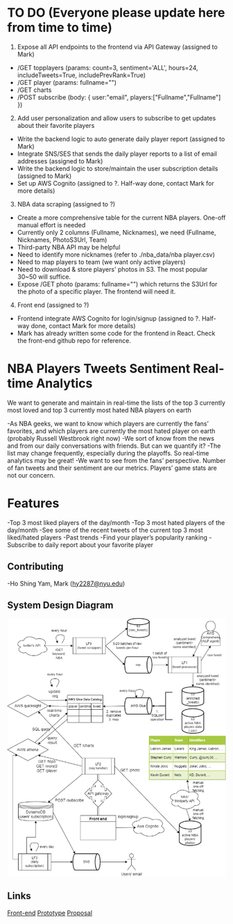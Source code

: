 # TO DO (Everyone please update here from time to time)
1. Expose all API endpoints to the frontend via API Gateway (assigned to Mark)
- /GET topplayers (params: count=3, sentiment='ALL', hours=24, includeTweets=True, includePrevRank=True)
- /GET player (params: fullname="")
- /GET charts
- /POST subscribe (body: { user:"email", players:["Fullname","Fullname"] })
2. Add user personalization and allow users to subscribe to get updates about their favorite players 
- Write the backend logic to auto generate daily player report (assigned to Mark)
- Integrate SNS/SES that sends the daily player reports to a list of email addresses (assigned to Mark)
- Write the backend logic to store/maintain the user subscription details (assigned to Mark)
- Set up AWS Cognito (assigned to ?. Half-way done, contact Mark for more details)
3. NBA data scraping (assigned to ?)
- Create a more comprehensive table for the current NBA players. One-off manual effort is needed
- Currently only 2 columns (Fullname, Nicknames), we need (Fullname, Nicknames, PhotoS3Url, Team)
- Third-party NBA API may be helpful
- Need to identify more nicknames (refer to ./nba_data/nba player.csv)
- Need to map players to team (we want only active players) 
- Need to download & store players' photos in S3. The most popular 30~50 will suffice. 
- Expose /GET photo (params: fullname="") which returns the S3Url for the photo of a specific player. The frontend will need it.
4. Front end (assigned to ?)
- Frontend integrate AWS Cognito for login/signup (assigned to ?. Half-way done, contact Mark for more details)
- Mark has already written some code for the frontend in React. Check the front-end github repo for reference.

# NBA Players Tweets Sentiment Real-time Analytics
We want to generate and maintain in real-time the lists of the top 3 currently most loved and top 3 currently most hated NBA players on earth

-As NBA geeks, we want to know which players are currently the fans’ favorites, and which players are currently the most hated player on earth (probably Russell Westbrook right now)
-We sort of know from the news and from our daily conversations with friends. But can we quantify it?
-The list may change frequently, especially during the playoffs. So real-time analytics may be great!
-We want to see from the fans’ perspective. Number of fan tweets and their sentiment are our metrics. Players’ game stats are not our concern.

# Features
-Top 3 most liked players of the day/month
-Top 3 most hated players of the day/month
-See some of the recent tweets of the current top 3 most liked/hated players
-Past trends
-Find your player’s popularity ranking
-Subscribe to daily report about your favorite player

## Contributing
-Ho Shing Yam, Mark (hy2287@nyu.edu)

## System Design Diagram
![plot](./nyucloudfinalproj.drawio.png)

## Links
[Front-end](https://nyu-final-proj-front-end.s3.amazonaws.com/index.html)
[Prototype](https://marvelapp.com/prototype/7f6c532/screen/85969524)
[Proposal](https://docs.google.com/document/d/1wvxu2ikUTOj7Iv4xydZlQcTS5IZ8J3_aaN4Ehx_FBcE/edit)